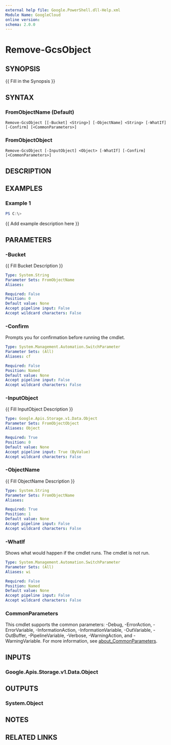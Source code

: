 ```yaml
---
external help file: Google.PowerShell.dll-Help.xml
Module Name: GoogleCloud
online version:
schema: 2.0.0
---
```


# Remove-GcsObject

## SYNOPSIS
{{ Fill in the Synopsis }}

## SYNTAX

### FromObjectName (Default)
```
Remove-GcsObject [[-Bucket] <String>] [-ObjectName] <String> [-WhatIf] [-Confirm] [<CommonParameters>]
```

### FromObjectObject
```
Remove-GcsObject [-InputObject] <Object> [-WhatIf] [-Confirm] [<CommonParameters>]
```

## DESCRIPTION


## EXAMPLES

### Example 1
```powershell
PS C:\> 
```

{{ Add example description here }}

## PARAMETERS

### -Bucket
{{ Fill Bucket Description }}

```yaml
Type: System.String
Parameter Sets: FromObjectName
Aliases:

Required: False
Position: 0
Default value: None
Accept pipeline input: False
Accept wildcard characters: False
```

### -Confirm
Prompts you for confirmation before running the cmdlet.

```yaml
Type: System.Management.Automation.SwitchParameter
Parameter Sets: (All)
Aliases: cf

Required: False
Position: Named
Default value: None
Accept pipeline input: False
Accept wildcard characters: False
```

### -InputObject
{{ Fill InputObject Description }}

```yaml
Type: Google.Apis.Storage.v1.Data.Object
Parameter Sets: FromObjectObject
Aliases: Object

Required: True
Position: 0
Default value: None
Accept pipeline input: True (ByValue)
Accept wildcard characters: False
```

### -ObjectName
{{ Fill ObjectName Description }}

```yaml
Type: System.String
Parameter Sets: FromObjectName
Aliases:

Required: True
Position: 1
Default value: None
Accept pipeline input: False
Accept wildcard characters: False
```

### -WhatIf
Shows what would happen if the cmdlet runs.
The cmdlet is not run.

```yaml
Type: System.Management.Automation.SwitchParameter
Parameter Sets: (All)
Aliases: wi

Required: False
Position: Named
Default value: None
Accept pipeline input: False
Accept wildcard characters: False
```

### CommonParameters
This cmdlet supports the common parameters: -Debug, -ErrorAction, -ErrorVariable, -InformationAction, -InformationVariable, -OutVariable, -OutBuffer, -PipelineVariable, -Verbose, -WarningAction, and -WarningVariable. For more information, see [about_CommonParameters](http://go.microsoft.com/fwlink/?LinkID=113216).

## INPUTS

### Google.Apis.Storage.v1.Data.Object

## OUTPUTS

### System.Object
## NOTES

## RELATED LINKS
